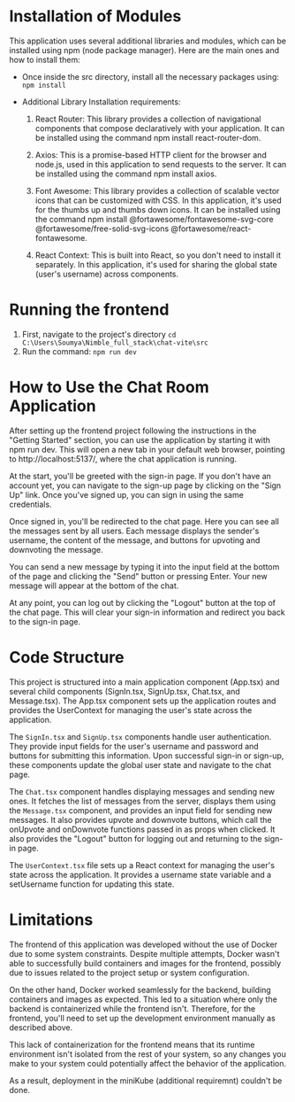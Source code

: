 # Installation of Modules

This application uses several additional libraries and modules, which can be installed using npm (node package manager). Here are the main ones and how to install them:

* Once inside the src directory, install all the necessary packages using:
    `npm install`

* Additional Library Installation requirements:

    1. React Router: This library provides a collection of navigational components that compose declaratively with your application. It can be installed using the command npm install react-router-dom.

    2. Axios: This is a promise-based HTTP client for the browser and node.js, used in this application to send requests to the server. It can be installed using the command npm install axios.

    3. Font Awesome: This library provides a collection of scalable vector icons that can be customized with CSS. In this application, it's used for the thumbs up and thumbs down icons. It can be installed using the command npm install @fortawesome/fontawesome-svg-core @fortawesome/free-solid-svg-icons @fortawesome/react-fontawesome.

    4. React Context: This is built into React, so you don't need to install it separately. In this application, it's used for sharing the global state (user's username) across components.


# Running the frontend

1. First, navigate to the project's directory
   `cd C:\Users\Soumya\Nimble_full_stack\chat-vite\src`
2. Run the command: `npm run dev`

# How to Use the Chat Room Application
After setting up the frontend project following the instructions in the "Getting Started" section, you can use the application by starting it with npm run dev. This will open a new tab in your default web browser, pointing to http://localhost:5137/, where the chat application is running.

At the start, you'll be greeted with the sign-in page. If you don't have an account yet, you can navigate to the sign-up page by clicking on the "Sign Up" link. Once you've signed up, you can sign in using the same credentials.

Once signed in, you'll be redirected to the chat page. Here you can see all the messages sent by all users. Each message displays the sender's username, the content of the message, and buttons for upvoting and downvoting the message.

You can send a new message by typing it into the input field at the bottom of the page and clicking the "Send" button or pressing Enter. Your new message will appear at the bottom of the chat.

At any point, you can log out by clicking the "Logout" button at the top of the chat page. This will clear your sign-in information and redirect you back to the sign-in page.


# Code Structure
This project is structured into a main application component (App.tsx) and several child components (SignIn.tsx, SignUp.tsx, Chat.tsx, and Message.tsx). The App.tsx component sets up the application routes and provides the UserContext for managing the user's state across the application.

The `SignIn.tsx` and `SignUp.tsx` components handle user authentication. They provide input fields for the user's username and password and buttons for submitting this information. Upon successful sign-in or sign-up, these components update the global user state and navigate to the chat page.

The `Chat.tsx` component handles displaying messages and sending new ones. It fetches the list of messages from the server, displays them using the `Message.tsx` component, and provides an input field for sending new messages. It also provides upvote and downvote buttons, which call the onUpvote and onDownvote functions passed in as props when clicked. It also provides the "Logout" button for logging out and returning to the sign-in page.

The `UserContext.tsx` file sets up a React context for managing the user's state across the application. It provides a username state variable and a setUsername function for updating this state.


# Limitations
The frontend of this application was developed without the use of Docker due to some system constraints. Despite multiple attempts, Docker wasn't able to successfully build containers and images for the frontend, possibly due to issues related to the project setup or system configuration.

On the other hand, Docker worked seamlessly for the backend, building containers and images as expected. This led to a situation where only the backend is containerized while the frontend isn't. Therefore, for the frontend, you'll need to set up the development environment manually as described above.

This lack of containerization for the frontend means that its runtime environment isn't isolated from the rest of your system, so any changes you make to your system could potentially affect the behavior of the application.

As a result, deployment in the miniKube (additional requiremnt) couldn't be done.